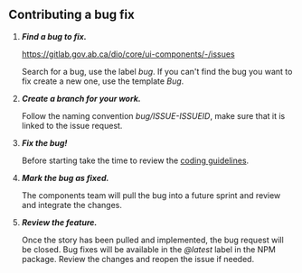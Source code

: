 ## Contributing a bug fix

1. ___Find a bug to fix.___  

    https://gitlab.gov.ab.ca/dio/core/ui-components/-/issues  
      
    Search for a bug, use the label _bug_.  If you can't find the bug you want to fix create a new one, use the template _Bug_.  

2. ___Create a branch for your work.___
  
    Follow the naming convention _bug/ISSUE-ISSUEID_, make sure that it is linked to the issue request.

3. ___Fix the bug!___  

    Before starting take the time to review the [coding guidelines](coding_standards.md).

4. ___Mark the bug as fixed.___  

    The components team will pull the bug into a future sprint and review and integrate the changes.    

5. ___Review the feature.___  

    Once the story has been pulled and implemented, the bug request will be closed.  Bug fixes will be available in the _@latest_ label in the NPM package.  Review the changes and reopen the issue if needed.  
